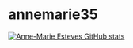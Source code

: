 # annemarie35


[![Anne-Marie Esteves GitHub stats](https://github-readme-stats.vercel.app/api?username=annemarie35&count_private=true&show_icons=true&include_all_commits=true&theme=merko)](https://github.com/anuraghazra/github-readme-stats)

